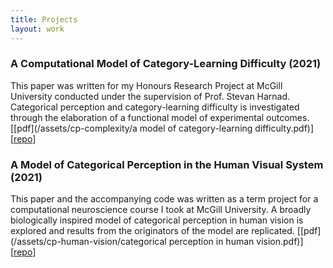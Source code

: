 ```yaml
---
title: Projects
layout: work
---
```


### A Computational Model of Category-Learning Difficulty (2021)

This paper was written for my Honours Research Project at McGill University conducted under the supervision of Prof. Stevan Harnad. Categorical perception and category-learning difficulty is investigated through the elaboration of a functional model of experimental outcomes. \[[pdf](/assets/cp-complexity/a model of category-learning difficulty.pdf)\] \[[repo](https://github.com/AlephG/cp-complexity-model)\]

### A Model of Categorical Perception in the Human Visual System (2021)

This paper and the accompanying code was written as a term project for a computational neuroscience course I took at McGill University. A broadly biologically inspired model of categorical perception in human vision is explored and results from the originators of the model are replicated. \[[pdf](/assets/cp-human-vision/categorical perception in human vision.pdf)\] \[[repo](https://github.com/AlephG/cp-human-vision)\]

